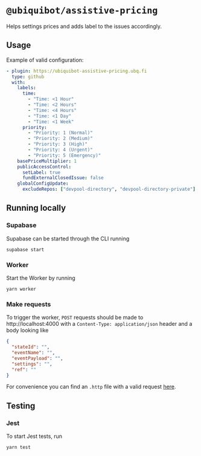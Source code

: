 # `@ubiquibot/assistive-pricing`

Helps settings prices and adds label to the issues accordingly.

## Usage

Example of valid configuration:

```yml
- plugin: https://ubiquibot-assistive-pricing.ubq.fi
  type: github
  with:
    labels:
      time:
        - "Time: <1 Hour"
        - "Time: <2 Hours"
        - "Time: <4 Hours"
        - "Time: <1 Day"
        - "Time: <1 Week"
      priority:
        - "Priority: 1 (Normal)"
        - "Priority: 2 (Medium)"
        - "Priority: 3 (High)"
        - "Priority: 4 (Urgent)"
        - "Priority: 5 (Emergency)"
    basePriceMultiplier: 1
    publicAccessControl:
      setLabel: true
      fundExternalClosedIssue: false
    globalConfigUpdate:
      excludeRepos: ["devpool-directory", "devpool-directory-private"]
```

## Running locally

### Supabase

Supabase can be started through the CLI running

```shell
supabase start
```

### Worker

Start the Worker by running

```shell
yarn worker
```

### Make requests

To trigger the worker, `POST` requests should be made to http://localhost:4000 with a `Content-Type: application/json`
header and a body
looking like

```json
{
  "stateId": "",
  "eventName": "",
  "eventPayload": "",
  "settings": "",
  "ref": ""
}
```

For convenience you can find an `.http` file with a valid request [here](/tests/http/request.http).

## Testing

### Jest

To start Jest tests, run

```shell
yarn test
```
